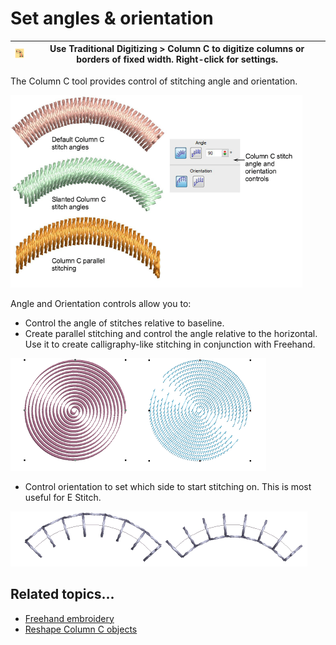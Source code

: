 # Set angles & orientation

| ![InputC00091.png](assets/InputC00091.png) | Use Traditional Digitizing > Column C to digitize columns or borders of fixed width. Right-click for settings. |
| ------------------------------------------ | -------------------------------------------------------------------------------------------------------------- |

The Column C tool provides control of stitching angle and orientation.

![input00092.png](assets/input00092.png)

Angle and Orientation controls allow you to:

- Control the angle of stitches relative to baseline.
- Create parallel stitching and control the angle relative to the horizontal. Use it to create calligraphy-like stitching in conjunction with Freehand.

![input00095.png](assets/input00095.png)

- Control orientation to set which side to start stitching on. This is most useful for E Stitch.

![input00096.png](assets/input00096.png)

## Related topics...

- [Freehand embroidery](../../Decorative/specialty/Freehand_embroidery)
- [Reshape Column C objects](../../Modifying/reshape/Reshape_Column_C_objects)
